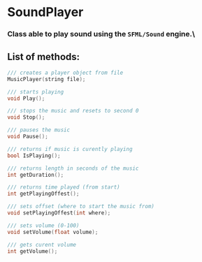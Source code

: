 # SoundPlayer

### Class able to play sound using the `SFML/Sound` engine.\

## List of methods:

```c++
/// creates a player object from file
MusicPlayer(string file);

/// starts playing
void Play();

/// stops the music and resets to second 0
void Stop();

/// pauses the music
void Pause();

/// returns if music is curently playing
bool IsPlaying();

/// returns length in seconds of the music
int getDuration();

/// returns time played (from start)
int getPlayingOffest();

/// sets offset (where to start the music from)
void setPlayingOffest(int where);

/// sets volume (0-100)
void setVolume(float volume);

/// gets curent volume
int getVolume(); 
